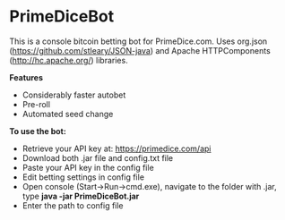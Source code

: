 # PrimeDiceBot

This is a console bitcoin betting bot for PrimeDice.com.
Uses org.json (https://github.com/stleary/JSON-java) and Apache HTTPComponents (http://hc.apache.org/) libraries.

<b>Features</b>
- Considerably faster autobet
- Pre-roll
- Automated seed change

<b>To use the bot:</b>
- Retrieve your API key at: https://primedice.com/api
- Download both .jar file and config.txt file
- Paste your API key in the config file
- Edit betting settings in config file
- Open console (Start->Run->cmd.exe), navigate to the folder with .jar, type <b>java -jar PrimeDiceBot.jar</b>
- Enter the path to config file

